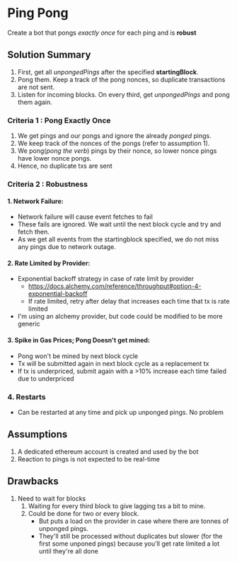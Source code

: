 # Ping Pong

Create a bot that pongs *exactly once* for each ping and is **robust**  

## Solution Summary
1. First, get all *unpongedPings* after the specified **startingBlock**.
1. Pong them. Keep a track of the pong nonces, so duplicate transactions are not sent. 
2. Listen for incoming blocks. On every third, get *unpongedPings* and pong them again.



### Criteria 1 : Pong Exactly Once

1. We get pings and our pongs and ignore the already *ponged* pings.
2. We keep track of the nonces of the pongs (refer to assumption 1).
3. We pong(*pong the verb*) pings by their nonce, so lower nonce pings have lower nonce pongs.
4. Hence, no duplicate txs are sent


### Criteria 2 : Robustness
#### 1. Network Failure:
- Network failure will cause event fetches to fail
- These fails are ignored. We wait until the next block cycle and try and fetch then.
- As we get all events from the startingblock specified, we do not miss any pings due to network outage.

#### 2. Rate Limited by Provider:
- Exponential backoff strategy in case of rate limit by provider
    - https://docs.alchemy.com/reference/throughput#option-4-exponential-backoff
    - If rate limited, retry after delay that increases each time that tx is rate limited
- I'm using an alchemy provider, but code could be modified to be more generic

#### 3. Spike in Gas Prices; Pong Doesn't get mined:
- Pong won't be mined by next block cycle
- Tx will be submitted again in next block cycle as a replacement tx
- If tx is underpriced, submit again with a >10% increase each time failed due to underpriced

### 4. Restarts
- Can be restarted at any time and pick up unponged pings. No problem

## Assumptions

1. A dedicated ethereum account is created and used by the bot
2. Reaction to pings is not expected to be real-time

## Drawbacks

1. Need to wait for blocks
    1. Waiting for every third block to give lagging txs a bit to mine.
    2. Could be done for two or every block.
        - But puts a load on the provider in case where there are tonnes of unponged pings.
        - They'll still be processed without duplicates but slower (for the first some unponed pings) because you'll get rate limited a lot until they're all done